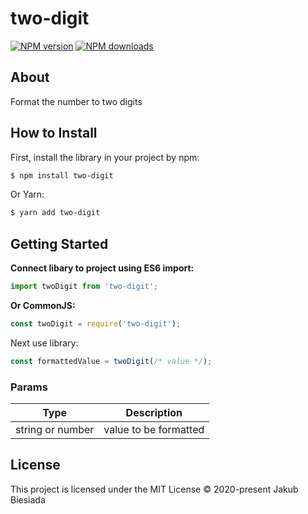 # two-digit

[![NPM version](http://img.shields.io/npm/v/two-digit.svg?style=flat-square)](https://www.npmjs.com/package/two-digit)
[![NPM downloads](http://img.shields.io/npm/dm/two-digit.svg?style=flat-square)](https://www.npmjs.com/package/two-digit)

## About
Format the number to two digits

## How to Install
First, install the library in your project by npm:
```sh
$ npm install two-digit
```

Or Yarn:
```sh
$ yarn add two-digit
```

## Getting Started
**Connect libary to project using ES6 import:**
```js
import twoDigit from 'two-digit';
```

**Or CommonJS:**
```js
const twoDigit = require('two-digit');
```

Next use library:
```js
const formattedValue = twoDigit(/* value */);
```

### Params
Type | Description
-|-
string or number | value to be formatted

## License
This project is licensed under the MIT License © 2020-present Jakub Biesiada
